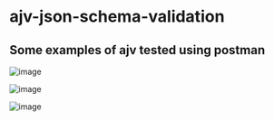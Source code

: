 # ajv-json-schema-validation

## Some examples of ajv tested using postman

![image](https://user-images.githubusercontent.com/68393994/126488546-a0ddde23-606c-424c-84b1-65f8f29dcb45.png)

![image](https://user-images.githubusercontent.com/68393994/126488697-7eee9dab-9644-4341-bf18-abbd79c9769d.png)

![image](https://user-images.githubusercontent.com/68393994/126488758-57bcdadd-6641-402b-a2cb-a98b71e83e3b.png)
